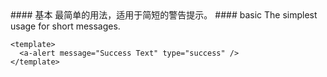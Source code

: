 <cn>
#### 基本
最简单的用法，适用于简短的警告提示。
</cn>

<us>
#### basic
The simplest usage for short messages.
</us>

```vue
<template>
  <a-alert message="Success Text" type="success" />
</template>
```
